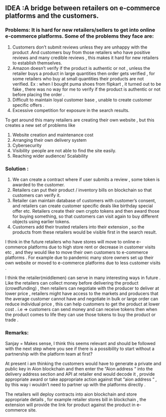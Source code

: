 ## IDEA  :A bridge between retailers on e-commerce platforms and the customers.

### Problems: It is hard for new retailers/sellers to get into online e-commerce platforms. Some of the  problems they face are:
1. Customers don’t submit reviews unless they are unhappy with the product .And  customers buy from those retailers who have positive reviews and many credible reviews , this makes it hard for new retailers to establish themselves.
2. Amazon doesn’t verify if the product is authentic or not , unless the retailer buys a product in large quantities then order gets verified , for some retailers who buy at small quantities their products are not verified.
Ex : when I bought puma shoes from flipkart , it turned out to be fake , there was no way for me to verify if the product is authentic  or not before placing the order .
3. Difficult to maintain loyal customer base , unable to create customer specific offers .
4. Excessive competition for exposure in the search results.


To get around this many retailers  are creating  their own website , but this creates a new set of  problems like 
1. Website creation and maintenance cost
2. Arranging their own delivery system
3. Cybersecurity 
4. Visibility :people are not able to find the site easily.
5. Reaching wider audience/ Scalability

### Solution :
1. We can create a contract where if user submits a  review , some token is awarded to the customer.
2. Retailers can put their product / inventory bills on blockchain so that customers can verify it.
3. Retailer can maintain database of customers with customer’s consent, and retailers can create customer specific deals like birthday special offer etc.
    Retailers create their own crypto tokens  and then award those for buying something, so that customers can visit again to buy different objects using earlier tokens.
4. Customers add their trusted retailers into their extension , so the products from these retailers  would be visible first in the search result.
 
I think in the future retailers who have stores will move to online e-commerce platforms due to high store rent or decrease in customer visits etc  , and they would like to move their own customers to e-commerce platforms . For example due to pandemic many store owners set up their own website or moved to e-commerce platforms due to less customer visits .
 
I think the retailer(middlemen) can serve in many interesting ways in future . Like the retailers can collect money before delivering the product (crowdfunding) , then retailers can negotiate with the producer to deliver at lower price , retailers might have access to the markets and producers that the average customer cannot have and negotiate in bulk or large order can reduce individual price , this can help customers to get the product at lower cost . i.e => customers can send money and can receive tokens then when the product comes to life they can use those tokens to buy the product or trade .
 
 
### Remarks:
Sanjay = Makes sense, I think this seems relevant and should be followed with the next step where you see if there is a possibility to start without a partnership with the platform team at first?

At present i am thinking the customers would have to  generate a private and public key in Aion blockchain and then enter the “Aion address “ into the delivery address section and API at retailer end would decode it , provide appropriate award or take appropriate action against that “aion address “  , by this way i wouldn’t need to partner up with the platforms directly . 

The retailers will deploy contracts into aion blockchain and store appropriate details , for example retailer stores bill in blockchain , the extension will provide the link for product  against the product in e-commerce site.
 
 
 
  
